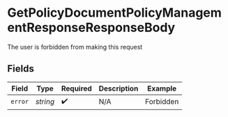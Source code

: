 # GetPolicyDocumentPolicyManagementResponseResponseBody

The user is forbidden from making this request



## Fields

| Field              | Type               | Required           | Description        | Example            |
| ------------------ | ------------------ | ------------------ | ------------------ | ------------------ |
| `error`            | *string*           | :heavy_check_mark: | N/A                | Forbidden          |